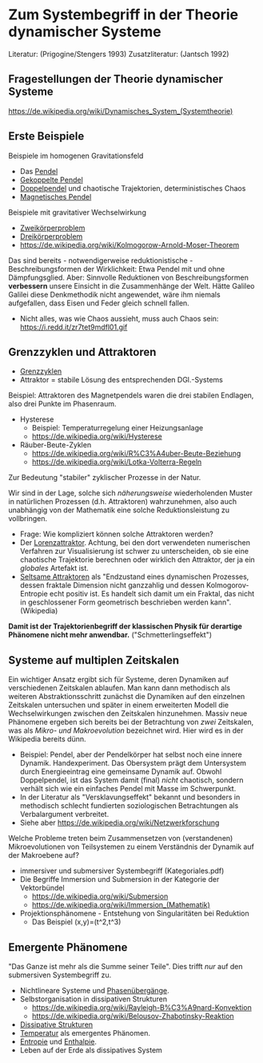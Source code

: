 # Zum Systembegriff in der Theorie dynamischer Systeme 

Literatur: (Prigogine/Stengers 1993)
Zusatzliteratur: (Jantsch 1992)

## Fragestellungen der Theorie dynamischer Systeme

https://de.wikipedia.org/wiki/Dynamisches_System_(Systemtheorie)

## Erste Beispiele

Beispiele im homogenen Gravitationsfeld

- Das [Pendel](https://de.wikipedia.org/wiki/Pendel)
- [Gekoppelte Pendel](https://de.wikipedia.org/wiki/Gekoppelte_Pendel)
- [Doppelpendel](https://de.wikipedia.org/wiki/Doppelpendel) und chaotische
  Trajektorien, deterministisches Chaos
- [Magnetisches Pendel](https://de.wikipedia.org/wiki/Magnetisches_Pendel)

Beispiele mit gravitativer Wechselwirkung
- [Zweikörperproblem](https://de.wikipedia.org/wiki/Zweik%C3%B6rperproblem)
- [Dreikörperproblem](https://de.wikipedia.org/wiki/Dreik%C3%B6rperproblem)
- https://de.wikipedia.org/wiki/Kolmogorow-Arnold-Moser-Theorem

Das sind bereits - notwendigerweise reduktionistische - Beschreibungsformen
der Wirklichkeit: Etwa Pendel mit und ohne Dämpfungsglied.  Aber: Sinnvolle
Reduktionen von Beschreibungsformen **verbessern** unsere Einsicht in die
Zusammenhänge der Welt.  Hätte Galileo Galilei diese Denkmethodik nicht
angewendet, wäre ihm niemals aufgefallen, dass Eisen und Feder gleich schnell
fallen.

- Nicht alles, was wie Chaos aussieht, muss auch Chaos sein:
  <https://i.redd.it/zr7tet9mdfl01.gif>

## Grenzzyklen und Attraktoren

- [Grenzzyklen](https://de.wikipedia.org/wiki/Grenzzyklus)
- Attraktor = stabile Lösung des entsprechenden DGl.-Systems

Beispiel: Attraktoren des Magnetpendels waren die drei stabilen Endlagen, also
drei Punkte im Phasenraum.

- Hysterese
  - Beispiel: Temperaturregelung einer Heizungsanlage
  - https://de.wikipedia.org/wiki/Hysterese
- Räuber-Beute-Zyklen
  - https://de.wikipedia.org/wiki/R%C3%A4uber-Beute-Beziehung
  - https://de.wikipedia.org/wiki/Lotka-Volterra-Regeln

Zur Bedeutung "stabiler" zyklischer Prozesse in der Natur. 

Wir sind in der Lage, solche sich *näherungsweise* wiederholenden Muster in
natürlichen Prozessen (d.h. Attraktoren) wahrzunehmen, also auch unabhängig
von der Mathematik eine solche Reduktionsleistung zu vollbringen.

- Frage: Wie kompliziert können solche Attraktoren werden?
- Der [Lorenzattraktor](https://de.wikipedia.org/wiki/Lorenz-Attraktor).
  Achtung, bei den dort verwendeten numerischen Verfahren zur Visualisierung
  ist schwer zu unterscheiden, ob sie eine chaotische Trajektorie berechnen
  oder wirklich den Attraktor, der ja ein *globales* Artefakt ist.
- [Seltsame Attraktoren](https://de.wikipedia.org/wiki/Seltsamer_Attraktor)
  als "Endzustand eines dynamischen Prozesses, dessen fraktale Dimension
  nicht ganzzahlig und dessen Kolmogorov-Entropie echt positiv ist. Es
  handelt sich damit um ein Fraktal, das nicht in geschlossener Form
  geometrisch beschrieben werden kann". (Wikipedia)
  
**Damit ist der Trajektorienbegriff der klassischen Physik für derartige
Phänomene nicht mehr anwendbar.** ("Schmetterlingseffekt")

## Systeme auf multiplen Zeitskalen

Ein wichtiger Ansatz ergibt sich für Systeme, deren Dynamiken auf
verschiedenen Zeitskalen ablaufen. Man kann dann methodisch als weiteren
Abstraktionsschritt zunächst die Dynamiken auf den einzelnen Zeitskalen
untersuchen und später in einem erweiterten Modell die Wechselwirkungen
zwischen den Zeitskalen hinzunehmen.  Massiv neue Phänomene ergeben sich
bereits bei der Betrachtung von *zwei* Zeitskalen, was als *Mikro- und
Makroevolution* bezeichnet wird. Hier wird es in der Wikipedia bereits dünn.

- Beispiel: Pendel, aber der Pendelkörper hat selbst noch eine innere Dynamik.
  Handexperiment.  Das Obersystem prägt dem Untersystem durch Energieeintrag
  eine gemeinsame Dynamik auf.  Obwohl Doppelpendel, ist das System damit
  (final) *nicht* chaotisch, sondern verhält sich wie ein einfaches Pendel mit
  Masse im Schwerpunkt.
- In der Literatur als "Versklavungseffekt" bekannt und besonders in
  methodisch schlecht fundierten soziologischen Betrachtungen als
  Verbalargument verbreitet.
- Siehe aber https://de.wikipedia.org/wiki/Netzwerkforschung

Welche Probleme treten beim Zusammensetzen von (verstandenen) Mikroevolutionen
von Teilsystemen zu einem Verständnis der Dynamik auf der Makroebene auf?

- immersiver und submersiver Systembegriff (Kategoriales.pdf)
- Die Begriffe Immersion und Submersion in der Kategorie der Vektorbündel
  - https://de.wikipedia.org/wiki/Submersion
  - https://de.wikipedia.org/wiki/Immersion_(Mathematik)
- Projektionsphänomene - Entstehung von Singularitäten bei Reduktion
  - Das Beispiel (x,y)=(t^2,t^3)

## Emergente Phänomene

"Das Ganze ist mehr als die Summe seiner Teile".  Dies trifft *nur* auf den
submersiven Systembegriff zu. 

- Nichtlineare Systeme und
  [Phasenübergänge](https://de.wikipedia.org/wiki/Phasen%C3%BCbergang).
- Selbstorganisation in dissipativen Strukturen
  - https://de.wikipedia.org/wiki/Rayleigh-B%C3%A9nard-Konvektion
  - https://de.wikipedia.org/wiki/Belousov-Zhabotinsky-Reaktion
- [Dissipative Strukturen](https://de.wikipedia.org/wiki/Dissipative_Struktur)
- [Temperatur](https://de.wikipedia.org/wiki/Temperatur) als emergentes
  Phänomen.
- [Entropie](https://de.wikipedia.org/wiki/Entropie) und
  [Enthalpie](https://de.wikipedia.org/wiki/Enthalpie).
- Leben auf der Erde als dissipatives System

